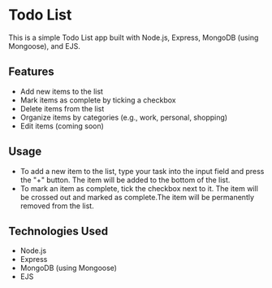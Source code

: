 # Todo List 

This is a simple Todo List app built with Node.js, Express, MongoDB (using Mongoose), and EJS.

## Features

- Add new items to the list
- Mark items as complete by ticking a checkbox
- Delete items from the list
- Organize items by categories (e.g., work, personal, shopping)
- Edit items (coming soon)

## Usage

- To add a new item to the list, type your task into the input field and press the "+" button. The item will be added to the bottom of the list.
- To mark an item as complete, tick the checkbox next to it. The item will be crossed out and marked as complete.The item will be permanently removed from the list.

## Technologies Used

- Node.js
- Express
- MongoDB (using Mongoose)
- EJS
